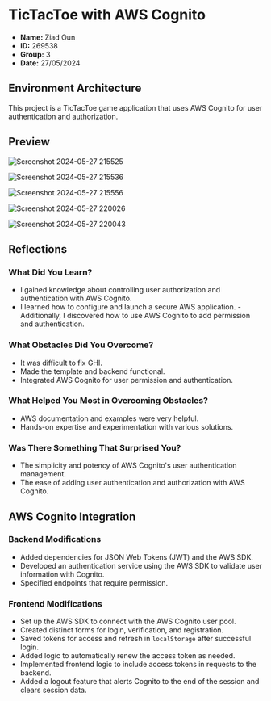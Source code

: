 # TicTacToe with AWS Cognito

- **Name:** Ziad Oun
- **ID:** 269538
- **Group:** 3
- **Date:** 27/05/2024

## Environment Architecture

This project is a TicTacToe game application that uses AWS Cognito for user authentication and authorization.


## Preview

![Screenshot 2024-05-27 215525](https://github.com/pwr-cloudprogramming/a10-OUN123/assets/116722639/0ff5c845-f3f3-4d50-b5a1-b1f915309291)

![Screenshot 2024-05-27 215536](https://github.com/pwr-cloudprogramming/a10-OUN123/assets/116722639/19150a17-cde0-4ff3-b32e-3ce0659c6459)

![Screenshot 2024-05-27 215556](https://github.com/pwr-cloudprogramming/a10-OUN123/assets/116722639/3d169ae0-1a83-4951-a315-6f21ffcd1d8d)

![Screenshot 2024-05-27 220026](https://github.com/pwr-cloudprogramming/a10-OUN123/assets/116722639/9eef294a-c08a-4d0a-b14f-9f686c725a53)

![Screenshot 2024-05-27 220043](https://github.com/pwr-cloudprogramming/a10-OUN123/assets/116722639/025d1d6f-11dc-4897-8cb7-e52b7d9125c0)

## Reflections

### What Did You Learn?

- I gained knowledge about controlling user authorization and authentication with AWS Cognito.
- I learned how to configure and launch a secure AWS application.
-Additionally, I discovered how to use AWS Cognito to add permission and authentication.

### What Obstacles Did You Overcome?
- It was difficult to fix GHI.
- Made the template and backend functional.
- Integrated AWS Cognito for user permission and authentication.

### What Helped You Most in Overcoming Obstacles?
- AWS documentation and examples were very helpful.
- Hands-on expertise and experimentation with various solutions.

### Was There Something That Surprised You?
- The simplicity and potency of AWS Cognito's user authentication management.
- The ease of adding user authentication and authorization with AWS Cognito.

## AWS Cognito Integration

### Backend Modifications
- Added dependencies for JSON Web Tokens (JWT) and the AWS SDK.
- Developed an authentication service using the AWS SDK to validate user information with Cognito.
- Specified endpoints that require permission.

### Frontend Modifications
- Set up the AWS SDK to connect with the AWS Cognito user pool.
- Created distinct forms for login, verification, and registration.
- Saved tokens for access and refresh in `localStorage` after successful login.
- Added logic to automatically renew the access token as needed.
- Implemented frontend logic to include access tokens in requests to the backend.
- Added a logout feature that alerts Cognito to the end of the session and clears session data.
